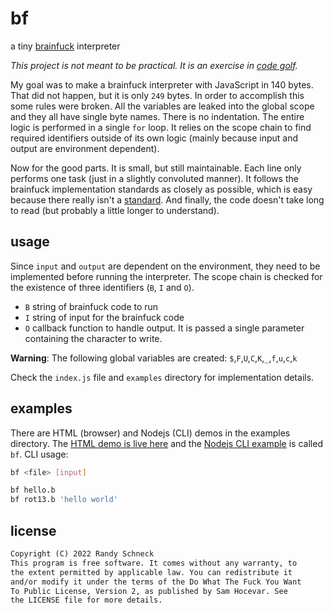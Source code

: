 # bf

a tiny [brainfuck] interpreter

_This project is not meant to be practical. It is an exercise in
[code golf]._

My goal was to make a brainfuck interpreter with JavaScript in 140
bytes. That did not happen, but it is only `249` bytes. In order
to accomplish this some rules were broken. All the variables are leaked
into the global scope and they all have single byte names. There is no
indentation. The entire logic is performed in a single `for` loop. It
relies on the scope chain to find required identifiers outside of its
own logic (mainly because input and output are environment dependent).

Now for the good parts. It is small, but still maintainable. Each line
only performs one task (just in a slightly convoluted manner). It
follows the brainfuck implementation standards as closely as possible,
which is easy because there really isn't a [standard]. And finally, the
code doesn't take long to read (but probably a little longer to
understand).

## usage

Since `input` and `output` are dependent on the environment, they need
to be implemented before running the interpreter. The scope chain is
checked for the existence of three identifiers (`B`, `I` and `O`).

- `B` string of brainfuck code to run
- `I` string of input for the brainfuck code
- `O` callback function to handle output. It is passed a single
  parameter containing the character to write.

**Warning**: The following global variables are created:
`$`,`F`,`U`,`C`,`K`,`_`,`f`,`u`,`c`,`k`

Check the `index.js` file and `examples` directory for implementation
details.

## examples

There are HTML (browser) and Nodejs (CLI) demos in the examples
directory. The [HTML demo is live here][html] and the
[Nodejs CLI example][cli] is called `bf`. CLI usage:

```sh
bf <file> [input]

bf hello.b
bf rot13.b 'hello world'
```

## license

```txt
Copyright (C) 2022 Randy Schneck
This program is free software. It comes without any warranty, to
the extent permitted by applicable law. You can redistribute it
and/or modify it under the terms of the Do What The Fuck You Want
To Public License, Version 2, as published by Sam Hocevar. See
the LICENSE file for more details.
```

[brainfuck]: https://en.wikipedia.org/wiki/Brainfuck
[standard]: http://www.muppetlabs.com/~breadbox/bf/standards.html
[code golf]: https://en.wikipedia.org/wiki/Code_golf
[html]: https://rasch.srht.site/bf/demo/
[cli]: https://git.sr.ht/~rasch/bf/blob/main/examples/bf
